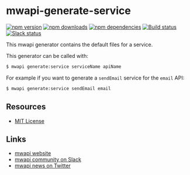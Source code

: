 # mwapi-generate-service

[![npm version](https://img.shields.io/npm/v/mwapi-generate-service.svg)](https://www.npmjs.org/package/mwapi-generate-service)
[![npm downloads](https://img.shields.io/npm/dm/mwapi-generate-service.svg)](https://www.npmjs.org/package/mwapi-generate-service)
[![npm dependencies](https://david-dm.org/mwapi/mwapi-generate-service.svg)](https://david-dm.org/mwapi/mwapi-generate-service)
[![Build status](https://travis-ci.org/mwapi/mwapi-generate-service.svg?branch=master)](https://travis-ci.org/mwapi/mwapi-generate-service)
[![Slack status](http://mwapi-slack.herokuapp.com/badge.svg)](http://slack.mwapi.io)

This mwapi generator contains the default files for a service.

This generator can be called with:

```bash
$ mwapi generate:service serviceName apiName
```

For example if you want to generate a `sendEmail` service for the `email` API:

```bash
$ mwapi generate:service sendEmail email
```

## Resources

- [MIT License](LICENSE.md)

## Links

- [mwapi website](http://mwapi.io/)
- [mwapi community on Slack](http://slack.mwapi.io)
- [mwapi news on Twitter](https://twitter.com/mwapijs)
